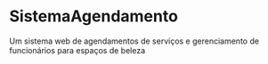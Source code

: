 # SistemaAgendamento
 Um sistema web de agendamentos de serviços e gerenciamento de funcionários para espaços de beleza
